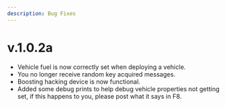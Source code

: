 ```yaml
---
description: Bug Fixes
---
```


# v.1.0.2a

* Vehicle fuel is now correctly set when deploying a vehicle.
* You no longer receive random key acquired messages.
* Boosting hacking device is now functional.
* Added some debug prints to help debug vehicle properties not getting set, if this happens to you, please post what it says in F8.

